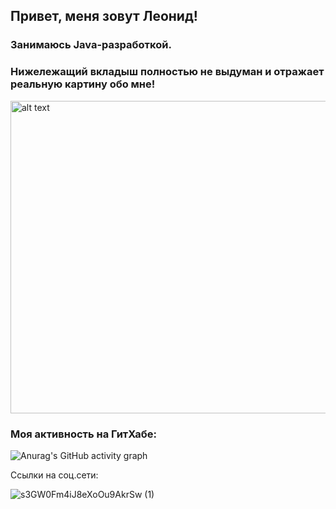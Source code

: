 ## Привет, меня зовут Леонид!
### Занимаюсь Java-разработкой.
### Нижележащий вкладыш полностью не выдуман и отражает реальную картину обо мне!
<img src="https://github.com/user-attachments/assets/8badbca8-7075-48d5-a1b0-2ee73e8d0804" alt="alt text" width="700" height="500">

### Моя активность на ГитХабе:
![Anurag's GitHub activity graph](https://activity-graph.herokuapp.com/graph?user)


Ссылки на соц.сети:

![s3GW0Fm4iJ8eXoOu9AkrSw (1)](https://github.com/user-attachments/assets/3930eaa8-7011-457d-8f29-0832044b822b)


